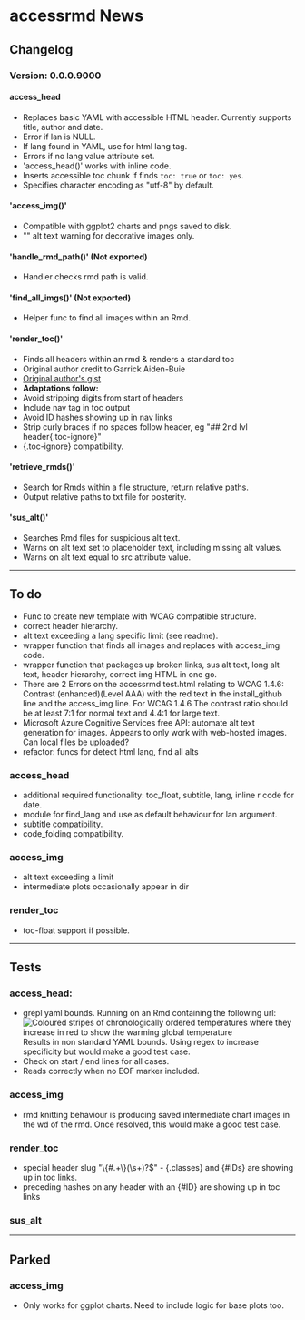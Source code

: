 # accessrmd News

## Changelog

### Version: 0.0.0.9000

#### access_head

* Replaces basic YAML with accessible HTML header. Currently supports title, 
author and date.
* Error if lan is NULL.
* If lang found in YAML, use for html lang tag.
* Errors if no lang value attribute set.
* 'access_head()' works with inline code.
* Inserts accessible toc chunk if finds `toc: true` or `toc: yes`.
* Specifies character encoding as "utf-8" by default.


#### 'access_img()'

* Compatible with ggplot2 charts and pngs saved to disk.
* "" alt text warning for decorative images only.

#### 'handle_rmd_path()' (Not exported)

* Handler checks rmd path is valid.

#### 'find_all_imgs()' (Not exported)

* Helper func to find all images within an Rmd.

#### 'render_toc()'

* Finds all headers within an rmd & renders a standard toc
* Original author credit to Garrick Aiden-Buie
* [Original author's gist](https://gist.github.com/gadenbuie/c83e078bf8c81b035e32c3fc0cf04ee8)
* **Adaptations follow:**
* Avoid stripping digits from start of headers
* Include nav tag in toc output
* Avoid ID hashes showing up in nav links
* Strip curly braces if no spaces follow header, eg "## 2nd lvl header{.toc-ignore}"
* \{.toc-ignore\} compatibility.


#### 'retrieve_rmds()'

* Search for Rmds within a file structure, return relative paths.
* Output relative paths to txt file for posterity.

#### 'sus_alt()'

* Searches Rmd files for suspicious alt text.
* Warns on alt text set to placeholder text, including missing alt values.
* Warns on alt text equal to src attribute value.

***

## To do

* Func to create new template with WCAG compatible structure.
* correct header hierarchy.
* alt text exceeding a lang specific limit (see readme).
* wrapper function that finds all images and replaces with access_img code.
* wrapper function that packages up broken links, sus alt text, long alt text,
header hierarchy, correct img HTML in one go.
* There are 2 Errors on the accessrmd test.html relating to WCAG 1.4.6: Contrast (enhanced)(Level AAA) with the red text in the install_github line and the
access_img line. For WCAG 1.4.6 The contrast ratio should be at least 7:1 for
normal text and 4.4:1 for large text.
* Microsoft Azure Cognitive Services free API: automate alt text generation for
images. Appears to only work with web-hosted images. Can local files be
uploaded?
* refactor: funcs for detect html lang, find all alts

### access_head

* additional required functionality: toc_float, subtitle, lang,
inline r code for date.
* module for find_lang and use as default behaviour for lan argument.
* subtitle compatibility.
* code_folding compatibility.

### access_img

* alt text exceeding a limit
* intermediate plots occasionally appear in dir

### render_toc

* toc-float support if possible.

***

## Tests

### access_head:

* grepl yaml bounds. Running on an Rmd containing the following url:
![Coloured stripes of chronologically ordered temperatures where they increase in red to show the warming global temperature](../images/_stripes_GLOBE---1850-2020-MO.png)
Results in non standard YAML bounds. Using regex to increase specificity but would make a good test case.
* Check on start / end lines for all cases.
* Reads correctly when no EOF marker included.

### access_img

* rmd knitting behaviour is producing saved intermediate chart images in the wd of the rmd. Once resolved, this would make a good test case.

### render_toc

* special header slug "\\{#.+\\}(\\s+)?$" - {.classes} and {#IDs} are showing
up in toc links.
* preceding hashes on any header with an {#ID} are showing up in toc links

### sus_alt

***

## Parked

### access_img

* Only works for ggplot charts. Need to include logic for base plots too.
